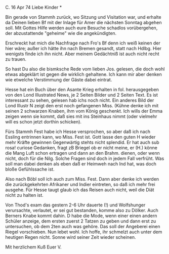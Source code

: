  C. 16 Apr 74
Liebe Kinder <Fried>*

Bin gerade von Stammh zurück, wo Sitzung und Visitation war, und erhalte da Deinen lieben Bf mit der Inlage für Amer die nächsten Sonntag abgehen soll. Mit Gottes Hilfe werden auch eure Besuche schadlos vorübergehen, der abzustattende "geheime" wie die angekündigten.

Erschreckt hat mich die Nachfrage nach Fro's Bf denn ich weiß keinen der hier wäre; außer ich hätte ihn nach Bremen gesandt, statt nach Hdlbg. Hier wenigsts finde ich ihn nicht. Aber meinem Gedächtniß ist auch nicht recht zu trauen.

So hast Du also die bismksche Rede vom lieben Jos. gelesen, die doch wohl etwas abgeklärt ist gegen die wirklich gehaltene. Ich kann mir aber denken wie etwelche Verstimmung der Gäste dabei eintrat.

Hesse hat ein Buch über den Asante Krieg erhalten in fol. herausgegeben von den Lond Illustrated News, je 2 Seiten Bilder und 2 Seiten Text. Es ist interessant zu sehen, gelesen hab ichs noch nicht. Ein anderes Bild der Lond Illustr N zeigt den erst noch gefangenen Miss. (Kühne denke ich mit seinen 2 schwarzen Knaben, ihm vom König geschenkt. Ich wills der Emma zeigen wenn sie kommt, daß sies mit ins Steinhaus nimmt (oder vielmehr will es schon jetzt dorthin schicken).

Fürs Stammh Fest habe ich Hesse versprochen, so aber daß ich nach Essling entrinnen kann, wo Miss. Fest ist. Gott lasse den guten H wieder mehr Kräfte gewinnen Gegenwärtig stehts nicht splendid. Er hat auch sub rosa! curiose Gedanken, fragt zB Briegel ob er nicht meine, er (H.) könne die Mang Luft schon ertragen und dann an den Brahm. dienen, oder wenn nicht, doch für die Nilg. Solche Fragen sind doch in jedem Fall verfrüht. Was soll man dabei denken als eben daß er Heimweh nach Ind hat, was doch bloße Gefühlssache ist.

Also nach Böbl soll ich auch zum Miss. Fest. Dann aber denke ich werden die zurückgekehrten Afrikaner und Indier eintreten, so daß ich mehr frei ausgehe. Für Hesse taugt glaub ich das Reisen auch nicht, weil die Diät nicht zu halten ist.

Von Thod's exam das gestern 2-6 Uhr dauerte (!) und Wolfshunger verursachte, verlautet, er sei gut bestanden, komme also zu Dölker. Auch Berners Knabe kommt dahin. D habe die Mode, wenn einer einen andern Schüler anzeige, dem ersten zuerst 2 Tatzen zu geben und dann erst zu untersuchen, ob dem 2ten auch was gehöre. Das soll der Angeberei einen Riegel vorschieben. 
Nun lebet wohl. Ich hoffe, ihr schmelzt auch unter dem heutigen Regen nicht. Sonne wird seiner Zeit wieder scheinen.

 Mit herzlichem Kuß Euer V.
